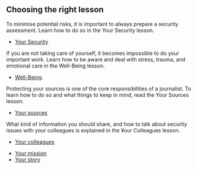 ## Choosing the right lesson

To minimise potential risks, it is important to always prepare a security assessment. Learn how to do so in the Your Security lesson.
* [Your Security](en/topics/understand-2-security/1-your-security/1-intro.md)

If you are not taking care of yourself, it becomes impossible to do your important work.  Learn how to be aware and deal with stress, trauma, and emotional care in the Well-Being lesson.
* [Well-Being](en/topics/understand-2-security/2-your-well-being/1-intro.md).

Protecting your sources is one of the core responsibilities of a journalist. To learn how to do so and what things to keep in mind, read the Your Sources lesson.
* [Your sources](en/topics/understand-2-security/4-your-sources-journo/1-intro.md)

What kind of information you should share, and how to talk about security issues with your colleagues is explained in the ¥our Colleagues lesson.
* [Your colleagues](en/topics/understand-2-security/5-your-colleagues/1-intro.md)

- [Your mission](en/topics/understand-2-security/3-your-mission-hrd/1-intro.md)
- [Your story](en/topics/understand-2-security/3-your-story-journo/1-intro.md)

